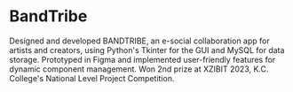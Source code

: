 # BandTribe
Designed and developed BANDTRIBE, an e-social collaboration app for artists and creators, using Python's Tkinter for the GUI and MySQL for data storage. Prototyped in Figma and implemented user-friendly features for dynamic component management. Won 2nd prize at XZIBIT 2023, K.C. College's National Level Project Competition.
